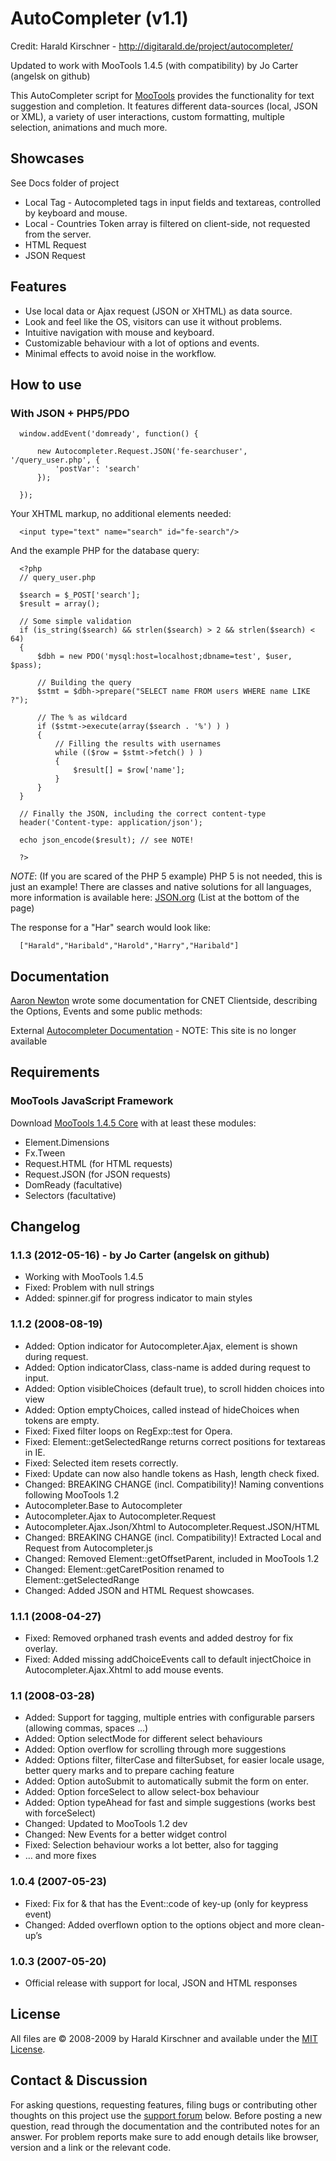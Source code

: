 AutoCompleter (v1.1)
====================

Credit: Harald Kirschner - http://digitarald.de/project/autocompleter/

Updated to work with MooTools 1.4.5 (with compatibility) by Jo Carter (angelsk on github)

This AutoCompleter script for [MooTools](http://mootools.net/) provides the functionality for text suggestion and completion. 
It features different data-sources (local, JSON or XML), a variety of user interactions, custom formatting, multiple selection, 
animations and much more.


Showcases
---------

See Docs folder of project

* Local Tag - Autocompleted tags in input fields and textareas, controlled by keyboard and mouse.
* Local - Countries Token array is filtered on client-side, not requested from the server.
* HTML Request
* JSON Request


Features
--------

* Use local data or Ajax request (JSON or XHTML) as data source.
* Look and feel like the OS, visitors can use it without problems.
* Intuitive navigation with mouse and keyboard.
* Customizable behaviour with a lot of options and events.
* Minimal effects to avoid noise in the workflow.

How to use
----------

### With JSON + PHP5/PDO

      window.addEvent('domready', function() {
 
          new Autocompleter.Request.JSON('fe-searchuser', '/query_user.php', {
              'postVar': 'search'
          });
 
      });
      
Your XHTML markup, no additional elements needed:

      <input type="text" name="search" id="fe-search"/>
      
And the example PHP for the database query:

      <?php
      // query_user.php
 
      $search = $_POST['search'];
      $result = array();
 
      // Some simple validation
      if (is_string($search) && strlen($search) > 2 && strlen($search) < 64)
      {
          $dbh = new PDO('mysql:host=localhost;dbname=test', $user, $pass);
 
          // Building the query
          $stmt = $dbh->prepare("SELECT name FROM users WHERE name LIKE ?");
 
          // The % as wildcard
          if ($stmt->execute(array($search . '%') ) )
          {
              // Filling the results with usernames
              while (($row = $stmt->fetch() ) )
              {
                  $result[] = $row['name'];
              }
          }
      }
 
      // Finally the JSON, including the correct content-type
      header('Content-type: application/json');
 
      echo json_encode($result); // see NOTE!
 
      ?>
      
*NOTE*: (If you are scared of the PHP 5 example) PHP 5 is not needed, this is just an example! There are classes and native solutions for all languages, 
more information is available here: [JSON.org](http://json.org/) (List at the bottom of the page)

The response for a "Har" search would look like:

      ["Harald","Haribald","Harold","Harry","Haribald"]


Documentation
-------------

[Aaron Newton](http://www.mootorial.com/) wrote some documentation for CNET Clientside, describing the Options, Events and some public methods:

External [Autocompleter Documentation](http://clientside.cnet.com/docs/3rdParty/Autocompleter) - NOTE: This site is no longer available


Requirements
------------

### MooTools JavaScript Framework

Download [MooTools 1.4.5 Core](http://mootools.net/core) with at least these modules:

* Element.Dimensions
* Fx.Tween
* Request.HTML (for HTML requests)
* Request.JSON (for JSON requests)
* DomReady (facultative)
* Selectors (facultative)


Changelog
---------

### 1.1.3 (2012-05-16) - by Jo Carter (angelsk on github)
* Working with MooTools 1.4.5
* Fixed: Problem with null strings
* Added: spinner.gif for progress indicator to main styles

### 1.1.2 (2008-08-19)
* Added: Option indicator for Autocompleter.Ajax, element is shown during request.
* Added: Option indicatorClass, class-name is added during request to input.
* Added: Option visibleChoices (default true), to scroll hidden choices into view
* Added: Option emptyChoices, called instead of hideChoices when tokens are empty.
* Fixed: Fixed filter loops on RegExp::test for Opera.
* Fixed: Element::getSelectedRange returns correct positions for textareas in IE.
* Fixed: Selected item resets correctly.
* Fixed: Update can now also handle tokens as Hash, length check fixed.
* Changed: BREAKING CHANGE (incl. Compatibility)! Naming conventions following MooTools 1.2
 * Autocompleter.Base to Autocompleter
 * Autocompleter.Ajax to Autocompleter.Request
 * Autocompleter.Ajax.Json/Xhtml to Autocompleter.Request.JSON/HTML
* Changed: BREAKING CHANGE (incl. Compatibility)! Extracted Local and Request from Autocompleter.js
* Changed: Removed Element::getOffsetParent, included in MooTools 1.2
* Changed: Element::getCaretPosition renamed to Element::getSelectedRange
* Changed: Added JSON and HTML Request showcases.

### 1.1.1 (2008-04-27)
* Fixed: Removed orphaned trash events and added destroy for fix overlay.
* Fixed: Added missing addChoiceEvents call to default injectChoice in Autocompleter.Ajax.Xhtml to add mouse events.

### 1.1 (2008-03-28)
* Added: Support for tagging, multiple entries with configurable parsers (allowing commas, spaces …)
* Added: Option selectMode for different select behaviours
* Added: Option overflow for scrolling through more suggestions
* Added: Options filter, filterCase and filterSubset, for easier locale usage, better query marks and to prepare caching feature
* Added: Option autoSubmit to automatically submit the form on enter.
* Added: Option forceSelect to allow select-box behaviour
* Added: Option typeAhead for fast and simple suggestions (works best with forceSelect)
* Changed: Updated to MooTools 1.2 dev
* Changed: New Events for a better widget control
* Fixed: Selection behaviour works a lot better, also for tagging
* … and more fixes

### 1.0.4 (2007-05-23)
* Fixed: Fix for & that has the Event::code of key-up (only for keypress event)
* Changed: Added overflown option to the options object and more clean-up’s

### 1.0.3 (2007-05-20)
* Official release with support for local, JSON and HTML responses


License
-------

All files are © 2008-2009 by Harald Kirschner and available under the [MIT License](http://www.opensource.org/licenses/mit-license.php).


Contact & Discussion
--------------------

For asking questions, requesting features, filing bugs or contributing other thoughts on this project use the [support forum](http://digitarald.de/forums/) below. 
Before posting a new question, read through the documentation and the contributed notes for an answer. For problem reports make sure to add enough details like 
browser, version and a link or the relevant code.
